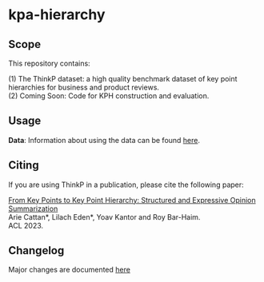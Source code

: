 # kpa-hierarchy

## Scope
This repository contains:

 (1) The ThinkP dataset: a high quality benchmark dataset of key point hierarchies for business and product reviews.  
 (2) Coming Soon: Code for KPH construction and evaluation.

## Usage
**Data**: Information about using the data can be found [here](ThinkP/README.md).

## Citing 
If you are using ThinkP in a publication, please cite the following paper: 

[From Key Points to Key Point Hierarchy: Structured and Expressive Opinion Summarization](https://arxiv.org/abs/2306.03853)  
Arie Cattan*, Lilach Eden*, Yoav Kantor and Roy Bar-Haim.  
ACL 2023.

## Changelog
Major changes are documented [here](Changelog.md)
